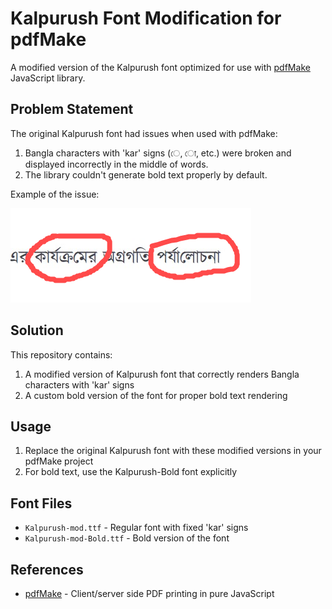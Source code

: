 # Kalpurush Font Modification for pdfMake

A modified version of the Kalpurush font optimized for use with [pdfMake](https://github.com/bpampuch/pdfmake) JavaScript library.

## Problem Statement

The original Kalpurush font had issues when used with pdfMake:

1. Bangla characters with 'kar' signs (ে, ো, etc.) were broken and displayed incorrectly in the middle of words.
2. The library couldn't generate bold text properly by default.

Example of the issue:

![Broken Font Example](image.png)

## Solution

This repository contains:
1. A modified version of Kalpurush font that correctly renders Bangla characters with 'kar' signs
2. A custom bold version of the font for proper bold text rendering

## Usage

1. Replace the original Kalpurush font with these modified versions in your pdfMake project
2. For bold text, use the Kalpurush-Bold font explicitly

## Font Files
- `Kalpurush-mod.ttf` - Regular font with fixed 'kar' signs
- `Kalpurush-mod-Bold.ttf` - Bold version of the font

## References
- [pdfMake](https://github.com/bpampuch/pdfmake) - Client/server side PDF printing in pure JavaScript
